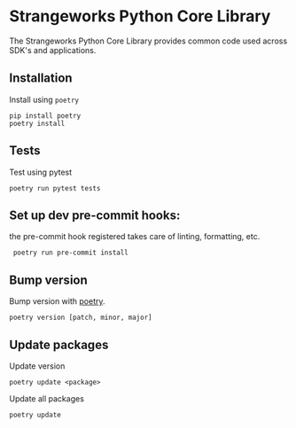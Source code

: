 # Strangeworks Python Core Library

The Strangeworks Python Core Library provides common code used across SDK's and applications.

## Installation

Install using `poetry`

```
pip install poetry
poetry install
```

## Tests

Test using pytest

```
poetry run pytest tests
```

## Set up dev pre-commit hooks:

the pre-commit hook registered takes care of linting, formatting, etc.

```
 poetry run pre-commit install
```

## Bump version

Bump version with [poetry](https://python-poetry.org/docs/cli/#version).

```
poetry version [patch, minor, major]
```

## Update packages

Update <package> version

```
poetry update <package>
```

Update all packages

```
poetry update
```
